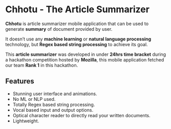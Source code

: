 # Chhotu - The Article Summarizer

**Chhotu** is article summarizer mobile application that can be used to generate **summary** of document provided by user.

It doesn’t use any **machine learning** or **natural language processing** technology, but **Regex based string processing** to achieve its goal. 

This **article summarizer** was developed in under **24hrs time bracket** during a hackathon competition hosted by **Mozilla**, 
this mobile application fetched our team **Rank 1** in this hackathon. 

## Features
-	Stunning user interface and animations.
-	No ML or NLP used.
-	Totally Regex based string processing.
-	Vocal based input and output options.
-	Optical character reader to directly read your written documents.
-	Lightweight.
